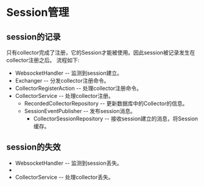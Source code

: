 # Session管理

## session的记录
只有collector完成了注册，它的Session才能被使用。因此session被记录发生在collector注册之后。
流程如下:
- WebsocketHandler -- 监测到session建立。
- Exchanger -- 分发collector注册命令。
- CollectorRegisterAction -- 处理collector注册命令。
- CollectorService -- 处理collector注册。
    - RecordedCollectorRepository -- 更新数据库中的Collector的信息。
    - SessionEventPublisher -- 发布session消息。
        - CollectorSessionRepository -- 接收session建立的消息，将Session缓存。

## session的失效
- WebsocketHandler -- 监测到session丢失。
-   
- CollectorService -- 处理collector丢失。
